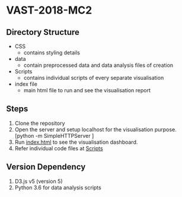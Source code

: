 # VAST-2018-MC2

## Directory Structure
- CSS
   - contains styling details
- data
   - contain preprocessed data and data analysis files of creation
- Scripts
   - contains individual scripts of every separate visualisation
- index file
    - main html file to run and see the visualisation report

## Steps
1. Clone the repository
2. Open the server and setup localhost for the visualisation purpose. [python -m SimpleHTTPServer <port>]
3. Run [index.html](https://github.com/asu-cse578-f2020/VAST-2018-MC2-Pushparajsinh/blob/master/index.html) to see the visualisation dashboard.
4. Refer individual code files at [Scripts](https://github.com/asu-cse578-f2020/VAST-2018-MC2-Pushparajsinh/tree/master/scripts)

## Version Dependency
1. D3.js v5 (version 5)
2. Python 3.6 for data analysis scripts
